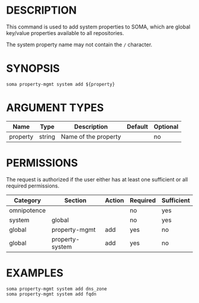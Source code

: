 # DESCRIPTION

This command is used to add system properties to SOMA, which are global
key/value properties available to all repositories.

The system property name may not contain the `/` character.

# SYNOPSIS

```
soma property-mgmt system add ${property}
```

# ARGUMENT TYPES

Name | Type |     Description   | Default | Optional
 --- |  --- | ----------------- | ------- | --------
property | string | Name of the property | | no

# PERMISSIONS

The request is authorized if the user either has at least one
sufficient or all required permissions.

Category | Section | Action | Required | Sufficient
 ------- | ------- | ------ | -------- | ----------
omnipotence | | | no | yes
system | global | | no | yes
global | property-mgmt | add | yes | no
global | property-system | add | yes | no

# EXAMPLES

```
soma property-mgmt system add dns_zone
soma property-mgmt system add fqdn
```
